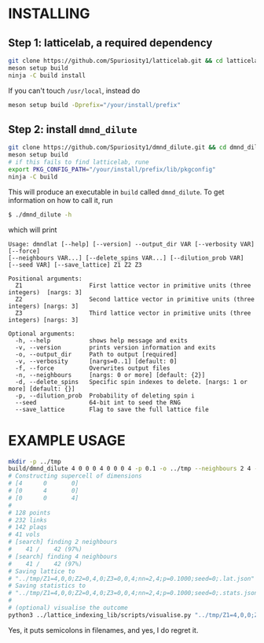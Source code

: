# INSTALLING


## Step 1: latticelab, a required dependency
```bash
git clone https://github.com/Spuriosity1/latticelab.git && cd latticelab
meson setup build 
ninja -C build install
```
If you can't touch `/usr/local`, instead do
```bash
meson setup build -Dprefix="/your/install/prefix"
```

## Step 2: install `dmnd_dilute`

```bash
git clone https://github.com/Spuriosity1/dmnd_dilute.git && cd dmnd_dilute
meson setup build
# if this fails to find latticelab, rune 
export PKG_CONFIG_PATH="/your/install/prefix/lib/pkgconfig"
ninja -C build
```

This will produce an executable in `build` called `dmnd_dilute`. To get information on how to call it, run
```bash
$ ./dmnd_dilute -h
```
which will print
```
Usage: dmndlat [--help] [--version] --output_dir VAR [--verbosity VAR] [--force] 
[--neighbours VAR...] [--delete_spins VAR...] [--dilution_prob VAR] 
[--seed VAR] [--save_lattice] Z1 Z2 Z3

Positional arguments:
  Z1                   First lattice vector in primitive units (three integers)  [nargs: 3] 
  Z2                   Second lattice vector in primitive units (three integers) [nargs: 3] 
  Z3                   Third lattice vector in primitive units (three integers) [nargs: 3] 

Optional arguments:
  -h, --help           shows help message and exits 
  -v, --version        prints version information and exits 
  -o, --output_dir     Path to output [required]
  -v, --verbosity      [nargs=0..1] [default: 0]
  -f, --force          Overwrites output files 
  -n, --neighbours     [nargs: 0 or more] [default: {2}]
  -d, --delete_spins   Specific spin indexes to delete. [nargs: 1 or more] [default: {}]
  -p, --dilution_prob  Probability of deleting spin i 
  --seed               64-bit int to seed the RNG 
  --save_lattice       Flag to save the full lattice file 
```

# EXAMPLE USAGE
```bash
mkdir -p ../tmp
build/dmnd_dilute 4 0 0 0 4 0 0 0 4 -p 0.1 -o ../tmp --neighbours 2 4 --save_lattice
# Constructing supercell of dimensions 
# [4      0       0]
# [0      4       0]
# [0      0       4]
# 
# 128 points
# 232 links
# 142 plaqs
# 41 vols
# [search] finding 2 neighbours
#    41 /    42 (97%)
# [search] finding 4 neighbours
#    41 /    42 (97%)
# Saving lattice to 
# "../tmp/Z1=4,0,0;Z2=0,4,0;Z3=0,0,4;nn=2,4;p=0.1000;seed=0;.lat.json"
# Saving statistics to 
# "../tmp/Z1=4,0,0;Z2=0,4,0;Z3=0,0,4;nn=2,4;p=0.1000;seed=0;.stats.json"
#
# (optional) visualise the outcome 
python3 ../lattice_indexing_lib/scripts/visualise.py "../tmp/Z1=4,0,0;Z2=0,4,0;Z3=0,0,4;nn=2,4;p=0.1000;seed=0;.lat.json" links plaqs
```

Yes, it puts semicolons in filenames, and yes, I do regret it.


